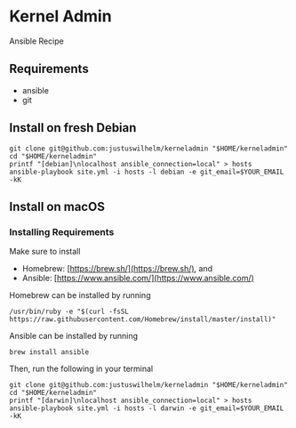# Kernel Admin

Ansible Recipe

## Requirements

+ ansible
+ git

## Install on fresh Debian

```
git clone git@github.com:justuswilhelm/kerneladmin "$HOME/kerneladmin"
cd "$HOME/kerneladmin"
printf "[debian]\nlocalhost ansible_connection=local" > hosts
ansible-playbook site.yml -i hosts -l debian -e git_email=$YOUR_EMAIL -kK
```

## Install on macOS

### Installing Requirements

Make sure to install

- Homebrew: [https://brew.sh/](https://brew.sh/), and
- Ansible: [https://www.ansible.com/](https://www.ansible.com/)

Homebrew can be installed by running
```
/usr/bin/ruby -e "$(curl -fsSL https://raw.githubusercontent.com/Homebrew/install/master/install)"
```

Ansible can be installed by running

```
brew install ansible
```

Then, run the following in your terminal

```
git clone git@github.com:justuswilhelm/kerneladmin "$HOME/kerneladmin"
cd "$HOME/kerneladmin"
printf "[darwin]\nlocalhost ansible_connection=local" > hosts
ansible-playbook site.yml -i hosts -l darwin -e git_email=$YOUR_EMAIL -kK
```
